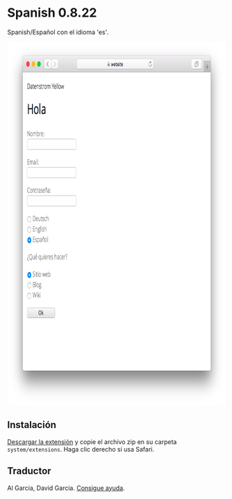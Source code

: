 Spanish 0.8.22
==============
Spanish/Español con el idioma 'es'.

<p align="center"><img src="spanish-screenshot.png?raw=true" width="795" height="836" alt="Screenshot"></p>

## Instalación

[Descargar la extensión](https://github.com/datenstrom/yellow-extensions/raw/master/zip/spanish.zip) y copie el archivo zip en su carpeta `system/extensions`. Haga clic derecho si usa Safari.

## Traductor

Al Garcia, David Garcia. [Consigue ayuda](https://datenstrom.se/yellow/help/).
